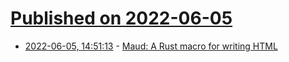 # [Published on 2022-06-05](index.md)

* [2022-06-05, 14:51:13](https://news.ycombinator.com/item?id=31631475) - [Maud: A Rust macro for writing HTML](https://maud.lambda.xyz/)
